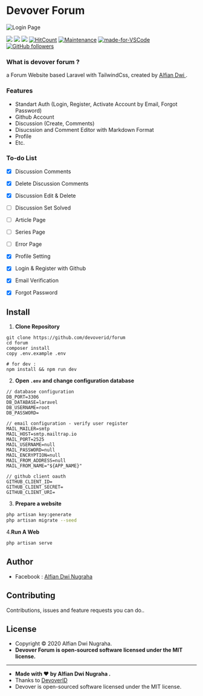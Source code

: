 
# Devover Forum

![Login Page](https://github.com/devoverid/forum/blob/master/public/assets/images/ss2.png?raw=true)


[![](https://img.shields.io/github/issues/devoverid/forum?style=flat-square)](https://img.shields.io/github/issues/devoverid/forum?style=flat-square) ![](https://img.shields.io/github/stars/devoverid/forum?style=flat-square)
![](https://img.shields.io/github/forks/devoverid/forum?style=flat-square)  [![HitCount](http://hits.dwyl.com/devoverid/https://github.com/devoverid/forum.svg)](http://hits.dwyl.com/devoverid/https://github.com/devoverid/forum)  [](http://makeapullrequest.com) [![Maintenance](https://img.shields.io/badge/Maintained%3F-yes-green.svg?style=flat-square)](https://GitHub.com/Naereen/StrapDown.js/graphs/commit-activity) [![made-for-VSCode](https://img.shields.io/badge/Made%20for-VSCode-1f425f.svg?style=flat-square)](https://code.visualstudio.com/) [![GitHub followers](https://img.shields.io/github/followers/devoverid.svg?style=flat-square&label=Follow&maxAge=2592000)](https://github.com/zuramai?tab=followers)

### What is devover forum  ?
a Forum Website based Laravel with TailwindCss, created by <a href="https://github.com/viandwi24"> Alfian Dwi </a>.

### Features
- Standart Auth (Login, Register, Activate Account by Email, Forgot Password)
- Github Account
- Discussion (Create, Comments)
- Disucssion and Comment Editor with Markdown Format
- Profile
- Etc.

### To-do List
- [x] Discussion Comments
- [x] Delete Discussion Comments
- [x] Discussion Edit & Delete
- [ ] Discussion Set Solved
- [ ] Article Page
- [ ] Series Page
- [ ] Error Page
- [x] Profile Setting
- [x] Login & Register with Github
- [x] Email Verification
- [x] Forgot Password


## Install

1. **Clone Repository**
```
git clone https://github.com/devoverid/forum
cd forum
composer install
copy .env.example .env

# for dev :
npm install && npm run dev
```

2. **Open ```.env``` and change configuration database**
```
// database configuration
DB_PORT=3306
DB_DATABASE=laravel
DB_USERNAME=root
DB_PASSWORD=

// email configuration - verify user register
MAIL_MAILER=smtp
MAIL_HOST=smtp.mailtrap.io
MAIL_PORT=2525
MAIL_USERNAME=null
MAIL_PASSWORD=null
MAIL_ENCRYPTION=null
MAIL_FROM_ADDRESS=null
MAIL_FROM_NAME="${APP_NAME}"

// github client oauth
GITHUB_CLIENT_ID=
GITHUB_CLIENT_SECRET=
GITHUB_CLIENT_URI=
```

3. **Prepare a website**
```bash
php artisan key:generate
php artisan migrate --seed
```

4.**Run A Web**
```bash
php artisan serve
```

## Author
- Facebook : <a href="https://www.facebook.com/viandwi24"> Alfian Dwi Nugraha</a>

## Contributing
Contributions, issues and feature requests you can do..


## License
- Copyright © 2020 Alfian Dwi Nugraha.
- **Devover Forum is open-sourced software licensed under the MIT license.**

------------

- **Made with ❤️ by Alfian Dwi Nugraha .**
- Thanks to <a href="http://devover.id">DevoverID</a>
- Devover is open-sourced software licensed under the MIT license.